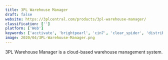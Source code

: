 ```yaml
---
title: 3PL Warehouse Manager
draft: false 
website: https://3plcentral.com/products/3pl-warehouse-manager/
classification: ['']
platform: ['Web']
keywords: ['acctivate', 'brightpearl', 'cin7', 'clear_spider', 'distributionplus', 'ezofficeinventory', 'ecount_erp', 'finale_inventory', 'infoplus', 'kechie', 'netsuite', 'odoo', 'orderhive', 'shipstation', 'shippo', 'skuvault', 'tradegecko', 'veeqo', 'zoho_inventory']
image: 2020/04/3PL-Warehouse-Manager.png
---
```

3PL Warehouse Manager is a cloud-based warehouse management system.